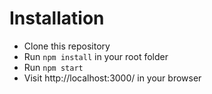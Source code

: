 # Installation

- Clone this repository
- Run `npm install` in your root folder
- Run `npm start`
- Visit http://localhost:3000/ in your browser
